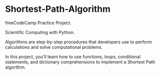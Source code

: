 # Shortest-Path-Algorithm

freeCodeCamp Practice Project.

Scientific Computing with Python.


Algorithms are step-by-step procedures that developers use to perform calculations and solve computational problems.

In this project, you'll learn how to use functions, loops, conditional statements, and dictionary comprehensions to implement a Shortest Path algorithm.
